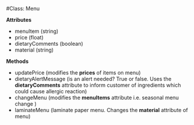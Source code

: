 #Class: Menu

**Attributes**
* menuItem (string)
* price (float)
* dietaryComments (boolean)
* material (string)

**Methods**
* updatePrice (modifies the **prices** of items on menu)
* dietaryAlertMessage (is an alert needed? True or false. Uses the **dietaryComments** attribute to inform customer of ingredients which could cause allergic reaction)
* changeMenu (modifies the **menuItems** attribute i.e. seasonal menu change )
* laminateMenu (laminate paper menu. Changes the **material** attribute of menu)
